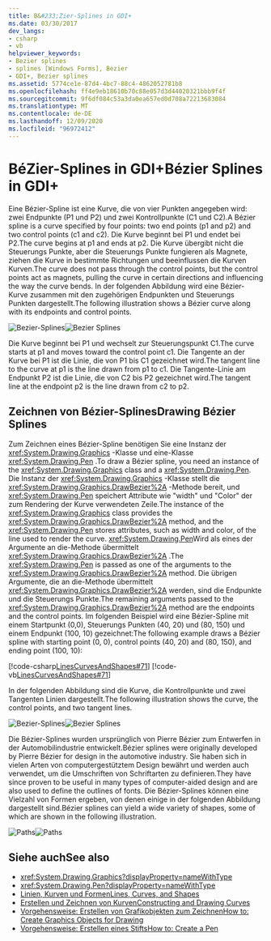 ```yaml
---
title: B&#233;Zier-Splines in GDI+
ms.date: 03/30/2017
dev_langs:
- csharp
- vb
helpviewer_keywords:
- Bezier splines
- splines [Windows Forms], Bezier
- GDI+, Bezier splines
ms.assetid: 5774ce1e-87d4-4bc7-88c4-4862052781b8
ms.openlocfilehash: ff4e9eb18610b70c88e057d3d44020321bbb9f4f
ms.sourcegitcommit: 9f6df084c53a3da0ea657ed0d708a72213683084
ms.translationtype: MT
ms.contentlocale: de-DE
ms.lasthandoff: 12/09/2020
ms.locfileid: "96972412"
---
```

# <a name="b233zier-splines-in-gdi"></a><span data-ttu-id="62533-102">B&#233;Zier-Splines in GDI+</span><span class="sxs-lookup"><span data-stu-id="62533-102">B&#233;zier Splines in GDI+</span></span>
<span data-ttu-id="62533-103">Eine Bézier-Spline ist eine Kurve, die von vier Punkten angegeben wird: zwei Endpunkte (P1 und P2) und zwei Kontrollpunkte (C1 und C2).</span><span class="sxs-lookup"><span data-stu-id="62533-103">A Bézier spline is a curve specified by four points: two end points (p1 and p2) and two control points (c1 and c2).</span></span> <span data-ttu-id="62533-104">Die Kurve beginnt bei P1 und endet bei P2.</span><span class="sxs-lookup"><span data-stu-id="62533-104">The curve begins at p1 and ends at p2.</span></span> <span data-ttu-id="62533-105">Die Kurve übergibt nicht die Steuerungs Punkte, aber die Steuerungs Punkte fungieren als Magnete, ziehen die Kurve in bestimmte Richtungen und beeinflussen die Kurven Kurven.</span><span class="sxs-lookup"><span data-stu-id="62533-105">The curve does not pass through the control points, but the control points act as magnets, pulling the curve in certain directions and influencing the way the curve bends.</span></span> <span data-ttu-id="62533-106">In der folgenden Abbildung wird eine Bézier-Kurve zusammen mit den zugehörigen Endpunkten und Steuerungs Punkten dargestellt.</span><span class="sxs-lookup"><span data-stu-id="62533-106">The following illustration shows a Bézier curve along with its endpoints and control points.</span></span>  
  
 <span data-ttu-id="62533-107">![Bezier-Splines](./media/aboutgdip02-art11a.gif "Aboutgdip02_art11a")</span><span class="sxs-lookup"><span data-stu-id="62533-107">![Bezier Splines](./media/aboutgdip02-art11a.gif "Aboutgdip02_art11a")</span></span>  
  
 <span data-ttu-id="62533-108">Die Kurve beginnt bei P1 und wechselt zur Steuerungspunkt C1.</span><span class="sxs-lookup"><span data-stu-id="62533-108">The curve starts at p1 and moves toward the control point c1.</span></span> <span data-ttu-id="62533-109">Die Tangente an der Kurve bei P1 ist die Linie, die von P1 bis C1 gezeichnet wird.</span><span class="sxs-lookup"><span data-stu-id="62533-109">The tangent line to the curve at p1 is the line drawn from p1 to c1.</span></span> <span data-ttu-id="62533-110">Die Tangente-Linie am Endpunkt P2 ist die Linie, die von C2 bis P2 gezeichnet wird.</span><span class="sxs-lookup"><span data-stu-id="62533-110">The tangent line at the endpoint p2 is the line drawn from c2 to p2.</span></span>  
  
## <a name="drawing-bzier-splines"></a><span data-ttu-id="62533-111">Zeichnen von Bézier-Splines</span><span class="sxs-lookup"><span data-stu-id="62533-111">Drawing Bézier Splines</span></span>  
 <span data-ttu-id="62533-112">Zum Zeichnen eines Bézier-Spline benötigen Sie eine Instanz der <xref:System.Drawing.Graphics> -Klasse und eine-Klasse <xref:System.Drawing.Pen> .</span><span class="sxs-lookup"><span data-stu-id="62533-112">To draw a Bézier spline, you need an instance of the <xref:System.Drawing.Graphics> class and a <xref:System.Drawing.Pen>.</span></span> <span data-ttu-id="62533-113">Die Instanz der <xref:System.Drawing.Graphics> -Klasse stellt die <xref:System.Drawing.Graphics.DrawBezier%2A> -Methode bereit, und <xref:System.Drawing.Pen> speichert Attribute wie "width" und "Color" der zum Rendering der Kurve verwendeten Zeile.</span><span class="sxs-lookup"><span data-stu-id="62533-113">The instance of the <xref:System.Drawing.Graphics> class provides the <xref:System.Drawing.Graphics.DrawBezier%2A> method, and the <xref:System.Drawing.Pen> stores attributes, such as width and color, of the line used to render the curve.</span></span> <span data-ttu-id="62533-114"><xref:System.Drawing.Pen>Wird als eines der Argumente an die-Methode übermittelt <xref:System.Drawing.Graphics.DrawBezier%2A> .</span><span class="sxs-lookup"><span data-stu-id="62533-114">The <xref:System.Drawing.Pen> is passed as one of the arguments to the <xref:System.Drawing.Graphics.DrawBezier%2A> method.</span></span> <span data-ttu-id="62533-115">Die übrigen Argumente, die an die-Methode übermittelt <xref:System.Drawing.Graphics.DrawBezier%2A> werden, sind die Endpunkte und die Steuerungs Punkte.</span><span class="sxs-lookup"><span data-stu-id="62533-115">The remaining arguments passed to the <xref:System.Drawing.Graphics.DrawBezier%2A> method are the endpoints and the control points.</span></span> <span data-ttu-id="62533-116">Im folgenden Beispiel wird eine Bézier-Spline mit einem Startpunkt (0,0), Steuerungs Punkten (40, 20) und (80, 150) und einem Endpunkt (100, 10) gezeichnet:</span><span class="sxs-lookup"><span data-stu-id="62533-116">The following example draws a Bézier spline with starting point (0, 0), control points (40, 20) and (80, 150), and ending point (100, 10):</span></span>  
  
 [!code-csharp[LinesCurvesAndShapes#71](~/samples/snippets/csharp/VS_Snippets_Winforms/LinesCurvesAndShapes/CS/Class1.cs#71)]
 [!code-vb[LinesCurvesAndShapes#71](~/samples/snippets/visualbasic/VS_Snippets_Winforms/LinesCurvesAndShapes/VB/Class1.vb#71)]  
  
 <span data-ttu-id="62533-117">In der folgenden Abbildung sind die Kurve, die Kontrollpunkte und zwei Tangenten Linien dargestellt.</span><span class="sxs-lookup"><span data-stu-id="62533-117">The following illustration shows the curve, the control points, and two tangent lines.</span></span>  
  
 <span data-ttu-id="62533-118">![Bezier-Splines](./media/aboutgdip02-art12.gif "Aboutgdip02_art12")</span><span class="sxs-lookup"><span data-stu-id="62533-118">![Bezier Splines](./media/aboutgdip02-art12.gif "Aboutgdip02_art12")</span></span>  
  
 <span data-ttu-id="62533-119">Die Bézier-Splines wurden ursprünglich von Pierre Bézier zum Entwerfen in der Automobilindustrie entwickelt.</span><span class="sxs-lookup"><span data-stu-id="62533-119">Bézier splines were originally developed by Pierre Bézier for design in the automotive industry.</span></span> <span data-ttu-id="62533-120">Sie haben sich in vielen Arten von computergestütztem Design bewährt und werden auch verwendet, um die Umschriften von Schriftarten zu definieren.</span><span class="sxs-lookup"><span data-stu-id="62533-120">They have since proven to be useful in many types of computer-aided design and are also used to define the outlines of fonts.</span></span> <span data-ttu-id="62533-121">Die Bézier-Splines können eine Vielzahl von Formen ergeben, von denen einige in der folgenden Abbildung dargestellt sind.</span><span class="sxs-lookup"><span data-stu-id="62533-121">Bézier splines can yield a wide variety of shapes, some of which are shown in the following illustration.</span></span>  
  
 <span data-ttu-id="62533-122">![Paths](./media/aboutgdip02-art13.gif "Aboutgdip02_art13")</span><span class="sxs-lookup"><span data-stu-id="62533-122">![Paths](./media/aboutgdip02-art13.gif "Aboutgdip02_art13")</span></span>  
  
## <a name="see-also"></a><span data-ttu-id="62533-123">Siehe auch</span><span class="sxs-lookup"><span data-stu-id="62533-123">See also</span></span>

- <xref:System.Drawing.Graphics?displayProperty=nameWithType>
- <xref:System.Drawing.Pen?displayProperty=nameWithType>
- [<span data-ttu-id="62533-124">Linien, Kurven und Formen</span><span class="sxs-lookup"><span data-stu-id="62533-124">Lines, Curves, and Shapes</span></span>](lines-curves-and-shapes.md)
- [<span data-ttu-id="62533-125">Erstellen und Zeichnen von Kurven</span><span class="sxs-lookup"><span data-stu-id="62533-125">Constructing and Drawing Curves</span></span>](constructing-and-drawing-curves.md)
- [<span data-ttu-id="62533-126">Vorgehensweise: Erstellen von Grafikobjekten zum Zeichnen</span><span class="sxs-lookup"><span data-stu-id="62533-126">How to: Create Graphics Objects for Drawing</span></span>](how-to-create-graphics-objects-for-drawing.md)
- [<span data-ttu-id="62533-127">Vorgehensweise: Erstellen eines Stifts</span><span class="sxs-lookup"><span data-stu-id="62533-127">How to: Create a Pen</span></span>](how-to-create-a-pen.md)
